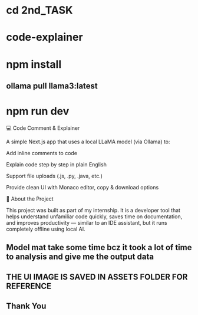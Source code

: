 # cd 2nd_TASK
# code-explainer

# npm install

## ollama pull llama3:latest

# npm run dev



💻 Code Comment & Explainer

A simple Next.js app that uses a local LLaMA model (via Ollama) to:

Add inline comments to code

Explain code step by step in plain English

Support file uploads (.js, .py, .java, etc.)

Provide clean UI with Monaco editor, copy & download options

📖 About the Project

This project was built as part of my internship.
It is a developer tool that helps understand unfamiliar code quickly, saves time on documentation, and improves productivity — similar to an IDE assistant, but it runs completely offline using local AI.

## Model mat take some time bcz it took a lot of time  to analysis and give me the output data

## THE UI IMAGE IS SAVED IN ASSETS FOLDER FOR REFERENCE

## Thank You